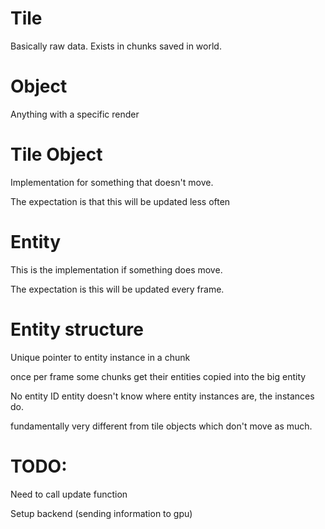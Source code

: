 # Tile

Basically raw data. Exists in chunks saved in world.

# Object

Anything with a specific render

# Tile Object

Implementation for something that doesn't move.

The expectation is that this will be updated less often

# Entity

This is the implementation if something does move.

The expectation is this will be updated every frame.

# Entity structure

Unique pointer to entity instance in a chunk

once per frame some chunks get their entities copied into the big entity

No entity ID entity doesn't know where entity instances are, the instances do.

fundamentally very different from tile objects which don't move as much.

# TODO:

Need to call update function

Setup backend (sending information to gpu)

